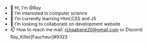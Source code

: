 - 👋 Hi, I’m @Ray
- 👀 I’m interested in computer science
- 🌱 I’m currently learning Html,CSS and JS 
- 💞️ I’m looking to collaborate on development website
- 📫 How to reach me mail: rchaabane20@gmail.com or Discord: Ray_Killer[Faucheur]#9323

<!---
Rayane20/Rayane20 is a ✨ special ✨ repository because its `README.md` (this file) appears on your GitHub profile.
You can click the Preview link to take a look at your changes.
--->
